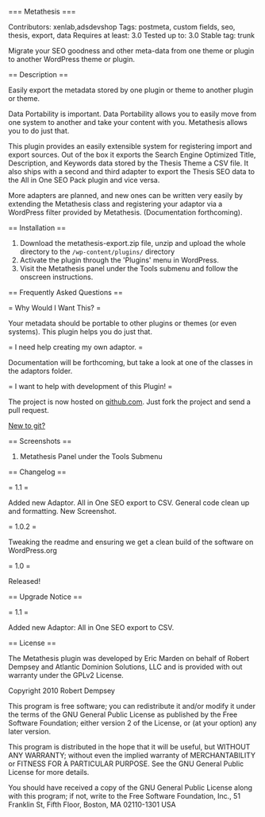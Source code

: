 === Metathesis ===

Contributors: xenlab,adsdevshop
Tags: postmeta, custom fields, seo, thesis, export, data
Requires at least: 3.0
Tested up to: 3.0
Stable tag: trunk
 
Migrate your SEO goodness and other meta-data from one theme or plugin to another WordPress theme or plugin.

== Description ==

Easily export the metadata stored by one plugin or theme to another plugin or theme. 

Data Portability is important. Data Portability allows you to easily move from one system to another and take your content with you. Metathesis allows you to do just that.

This plugin provides an easily extensible system for registering import and export sources. Out of the box it exports the Search Engine Optimized Title, Description, and Keywords data stored by the Thesis Theme a CSV file. It also ships with a second and third adapter to export the Thesis SEO data to the All in One SEO Pack plugin and vice versa. 

More adapters are planned, and new ones can be written very easily by extending the Metathesis class and registering your adaptor via a WordPress filter provided by Metathesis. (Documentation forthcoming).

== Installation ==

1. Download the metathesis-export.zip file, unzip and upload the whole directory to the `/wp-content/plugins/` directory
1. Activate the plugin through the 'Plugins' menu in WordPress.
1. Visit the Metathesis panel under the Tools submenu and follow the onscreen instructions.

== Frequently Asked Questions ==

= Why Would I Want This? =

Your metadata should be portable to other plugins or themes (or even systems). This plugin helps you do just that.

= I need help creating my own adaptor. =

Documentation will be forthcoming, but take a look at one of the classes in the adaptors folder.

= I want to help with development of this Plugin! =

The project is now hosted on [github.com](http://github.com/ads/Metathesis-Export). Just fork the project and send a pull request.

[New to git?](http://delicious.com/ericmarden/git)

== Screenshots ==

1. Metathesis Panel under the Tools Submenu

== Changelog ==

= 1.1 =

Added new Adaptor. All in One SEO export to CSV. General code clean up and formatting. New Screenshot.

= 1.0.2 =

Tweaking the readme and ensuring we get a clean build of the software on WordPress.org

= 1.0 =

Released!

== Upgrade Notice ==

= 1.1 =

Added new Adaptor: All in One SEO export to CSV.

== License ==

The Metathesis plugin was developed by Eric Marden on behalf of Robert Dempsey and Atlantic Dominion Solutions, LLC and is provided with out warranty under the GPLv2 License.

Copyright 2010 Robert Dempsey

This program is free software; you can redistribute it and/or modify it under the terms of the GNU General Public License as published by the Free Software Foundation; either version 2 of the License, or (at your option) any later version.

This program is distributed in the hope that it will be useful, but WITHOUT ANY WARRANTY; without even the implied warranty of MERCHANTABILITY or FITNESS FOR A PARTICULAR PURPOSE.  See the GNU General Public License for more details.

You should have received a copy of the GNU General Public License along with this program; if not, write to the Free Software Foundation, Inc., 51 Franklin St, Fifth Floor, Boston, MA  02110-1301  USA